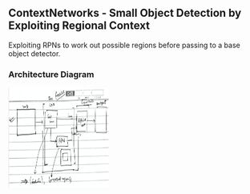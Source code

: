 ## ContextNetworks - Small Object Detection by Exploiting Regional Context

Exploiting RPNs to work out possible regions before passing to a base object detector.

### Architecture Diagram

<img src="contextNets/img/arch.png" width="200" height="200" />

